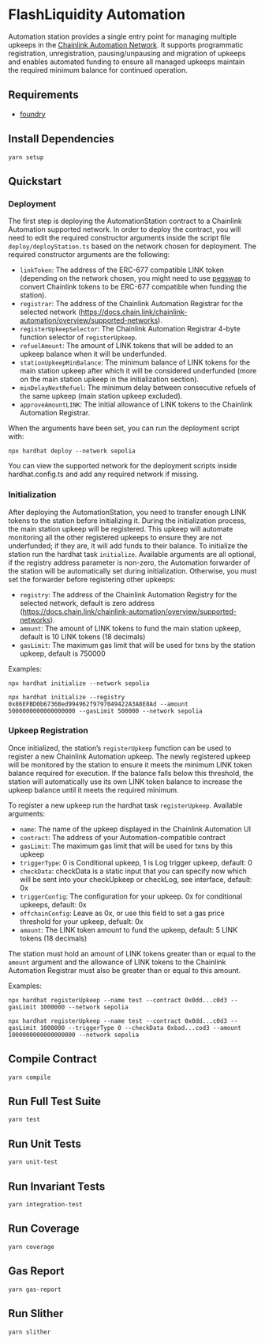 # FlashLiquidity Automation

Automation station provides a single entry point for managing multiple upkeeps in the [Chainlink Automation Network](https://chain.link/automation).
It supports programmatic registration, unregistration, pausing/unpausing and migration of upkeeps and enables automated funding to ensure all managed upkeeps maintain the required minimum balance for continued operation.


## Requirements

- [foundry](https://book.getfoundry.sh/getting-started/installation)

## Install Dependencies

`yarn setup`

## Quickstart

### Deployment

The first step is deploying the AutomationStation contract to a Chainlink Automation supported network. In order to deploy the contract, you will need to edit the required constructor arguments inside the script file `deploy/deployStation.ts` based on the network chosen for deployment. The required constructor arguments are the following:

- `linkToken`: The address of the ERC-677 compatible LINK token (depending on the network chosen, you might need to use [pegswap](https://pegswap.chain.link/) to convert Chainlink tokens to be ERC-677 compatible when funding the station).
- `registrar`: The address of the Chainlink Automation Registrar for the selected network (https://docs.chain.link/chainlink-automation/overview/supported-networks).
- `registerUpkeepSelector`: The Chainlink Automation Registrar 4-byte function selector of `registerUpkeep`.
- `refuelAmount`: The amount of LINK tokens that will be added to an upkeep balance when it will be underfunded.
- `stationUpkeepMinBalance`: The minimum balance of LINK tokens for the main station upkeep after which it will be considered underfunded (more on the main station upkeep in the initialization section).
- `minDelayNextRefuel`: The minimum delay between consecutive refuels of the same upkeep (main station upkeep excluded).
- `approveAmountLINK`: The initial allowance of LINK tokens to the Chainlink Automation Registrar.

When the arguments have been set, you can run the deployment script with:

```
npx hardhat deploy --network sepolia
```
You can view the supported network for the deployment scripts inside hardhat.config.ts and add any required network if missing.

### Initialization

After deploying the AutomationStation, you need to transfer enough LINK tokens to the station before initializing it. During the initialization process, the main station upkeep will be registered. This upkeep will automate monitoring all the other registered upkeeps to ensure they are not underfunded; if they are, it will add funds to their balance. 
To initialize the station run the hardhat task `initialize`.
Available arguments are all optional, if the registry address parameter is non-zero, the Automation forwarder of the station will be automatically set during initialization. Otherwise, you must set the forwarder before registering other upkeeps:

- `registry`: The address of the Chainlink Automation Registry for the selected network, default is zero address (https://docs.chain.link/chainlink-automation/overview/supported-networks).
- `amount`: The amount of LINK tokens to fund the main station upkeep, default is 10 LINK tokens (18 decimals)
- `gasLimit`: The maximum gas limit that will be used for txns by the station upkeep, default is 750000

Examples:

```
npx hardhat initialize --network sepolia
```

```
npx hardhat initialize --registry 0x86EFBD0b6736Bed994962f9797049422A3A8E8Ad --amount 5000000000000000000 --gasLimit 500000 --network sepolia
```

### Upkeep Registration

Once initialized, the station’s `registerUpkeep` function can be used to register a new Chainlink Automation upkeep. The newly registered upkeep will be monitored by the station to ensure it meets the minimum LINK token balance required for execution. If the balance falls below this threshold, the station will automatically use its own LINK token balance to increase the upkeep balance until it meets the required minimum.

To register a new upkeep run the hardhat task `registerUpkeep`.
Available arguments:

- `name`: The name of the upkeep displayed in the Chainlink Automation UI
- `contract`: The address of your Automation-compatible contract
- `gasLimit`: The maximum gas limit that will be used for txns by this upkeep
- `triggerType`: 0 is Conditional upkeep, 1 is Log trigger upkeep, default: 0
- `checkData`: checkData is a static input that you can specify now which will be sent into your checkUpkeep or checkLog, see interface, default: 0x
- `triggerConfig`: The configuration for your upkeep. 0x for conditional upkeeps, default: 0x
- `offchainConfig`: Leave as 0x, or use this field to set a gas price threshold for your upkeep, defualt: 0x
- `amount`: The LINK token amount to fund the upkeep, default: 5 LINK tokens (18 decimals)

The station must hold an amount of LINK tokens greater than or equal to the `amount` argument and the allowance of LINK tokens to the Chainlink Automation Registrar must also be greater than or equal to this amount.

Examples: 

```
npx hardhat registerUpkeep --name test --contract 0x0dd...c0d3 --gasLimit 1000000 --network sepolia
```

```
npx hardhat registerUpkeep --name test --contract 0x0dd...c0d3 --gasLimit 1000000 --triggerType 0 --checkData 0xbad...cod3 --amount 1000000000000000000 --network sepolia
```

## Compile Contract

`yarn compile`

## Run Full Test Suite

`yarn test`

## Run Unit Tests

`yarn unit-test`

## Run Invariant Tests

`yarn integration-test`

## Run Coverage

`yarn coverage`

## Gas Report

`yarn gas-report`

## Run Slither

`yarn slither`

